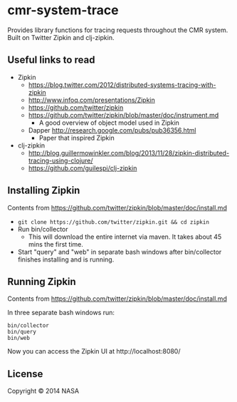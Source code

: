 # cmr-system-trace

Provides library functions for tracing requests throughout the CMR system. Built on Twitter Zipkin and clj-zipkin.

## Useful links to read

  * Zipkin
    * https://blog.twitter.com/2012/distributed-systems-tracing-with-zipkin
    * http://www.infoq.com/presentations/Zipkin
    * https://github.com/twitter/zipkin
    * https://github.com/twitter/zipkin/blob/master/doc/instrument.md
      * A good overview of object model used in Zipkin
    * Dapper http://research.google.com/pubs/pub36356.html
      * Paper that inspired Zipkin
  * clj-zipkin
    * http://blog.guillermowinkler.com/blog/2013/11/28/zipkin-distributed-tracing-using-clojure/
    * https://github.com/guilespi/clj-zipkin


## Installing Zipkin

Contents from https://github.com/twitter/zipkin/blob/master/doc/install.md

  - `git clone https://github.com/twitter/zipkin.git && cd zipkin`
  - Run bin/collector
    - This will download the entire internet via maven. It takes about 45 mins the first time.
  - Start "query" and "web" in separate bash windows after bin/collector finishes installing and is running.

## Running Zipkin

Contents from https://github.com/twitter/zipkin/blob/master/doc/install.md

In three separate bash windows run:

```
bin/collector
bin/query
bin/web
```

Now you can access the Zipkin UI at http://localhost:8080/

## License

Copyright © 2014 NASA

